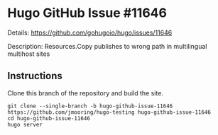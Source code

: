 # Hugo GitHub Issue #11646

Details: <https://github.com/gohugoio/hugo/issues/11646>

Description: Resources.Copy publishes to wrong path in multilingual multihost sites

## Instructions

Clone this branch of the repository and build the site.

```text
git clone --single-branch -b hugo-github-issue-11646 https://github.com/jmooring/hugo-testing hugo-github-issue-11646
cd hugo-github-issue-11646
hugo server
```
